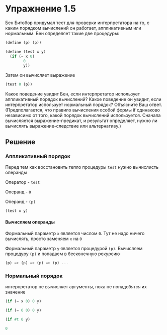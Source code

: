 # Упражнение 1.5

Бен Битобор придумал тест для проверки интерпретатора на то, с каким порядком вычислений он работает, аппликативным или нормальным. Бен определяет такие две процедуры:

```scheme
(define (p) (p))

(define (test x y)
  (if (= x 0)
		0 
		y))
```

Затем он вычисляет выражение

```scheme
(test 0 (p))
```

Какое поведение увидит Бен, если интерпретатор использует аппликативный порядок вычислений? Какое поведение он увидит, если интерпретатор использует нормальный порядок? Объясните Ваш ответ. (Предполагается, что правило вычисления особой формы if одинаково независимо от того, какой порядок вычислений используется. Сначала вычисляется выражение-предикат, и результат определяет, нужно ли вычислять выражение-следствие или альтернативу.)

## Решение

### Аппликативный порядок

Перед тем как восстановить тепло процедуры `test` нужно вычислисть операнды

Оператор - `test`

Операнд - `0`

Операнд - `(p)`

```scheme
(test x y)
```

#### Вычисляем операнды

Формальный параметр `x` является числом `0`. Тут не надо ничего вычислять, просто заменяем `x` на `0`

Формальный параметр `y` является процедурой `(p)`. Вычисляем процедуру `(p)` и попадаем в бесконечную рекурсию

```scheme
(p) => (p) => (p) => (p) ...
```

### Нормальный порядок

интерпретатор не вычисляет аргументы, пока не понадобятся их значение

```scheme
(if (= x 0) 0 y)

(if (= 0 0) 0 y)

(if #t 0 y)

0
```
